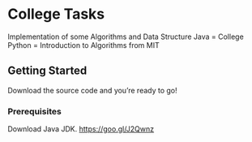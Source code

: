 ﻿# College Tasks

Implementation of some Algorithms and Data Structure
Java = College
Python = Introduction to Algorithms from MIT

## Getting Started

Download the source code and you’re ready to go!

### Prerequisites

Download Java JDK. https://goo.gl/J2Qwnz
